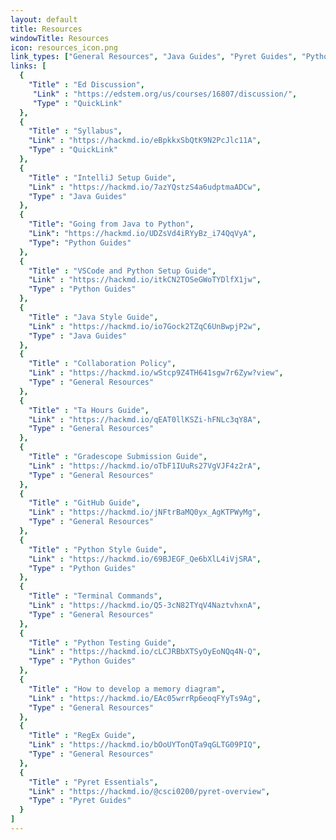```yaml
---
layout: default
title: Resources
windowTitle: Resources
icon: resources_icon.png
link_types: ["General Resources", "Java Guides", "Pyret Guides", "Python Guides"]
links: [
  {
    "Title" : "Ed Discussion",
     "Link" : "https://edstem.org/us/courses/16807/discussion/",
     "Type" : "QuickLink"
  },
  {
    "Title" : "Syllabus",
    "Link" : "https://hackmd.io/eBpkkxSbQtK9N2PcJlc11A",
    "Type" : "QuickLink"
  },
  {
    "Title" : "IntelliJ Setup Guide",
    "Link" : "https://hackmd.io/7azYQstzS4a6udptmaADCw",
    "Type" : "Java Guides"
  },
  {
    "Title": "Going from Java to Python",
    "Link": "https://hackmd.io/UDZsVd4iRYyBz_i74QqVyA",
    "Type": "Python Guides"
  },
  {
    "Title" : "VSCode and Python Setup Guide",
    "Link" : "https://hackmd.io/itkCN2TOSeGWoTYDlfX1jw",
    "Type" : "Python Guides"
  },
  {
    "Title" : "Java Style Guide",
    "Link" : "https://hackmd.io/io7Gock2TZqC6UnBwpjP2w",
    "Type" : "Java Guides"
  },
  {
    "Title" : "Collaboration Policy",
    "Link" : "https://hackmd.io/wStcp9Z4TH641sgw7r6Zyw?view",
    "Type" : "General Resources"
  },
  {
    "Title" : "Ta Hours Guide",
    "Link" : "https://hackmd.io/qEAT0llKSZi-hFNLc3qY8A",
    "Type" : "General Resources"
  },
  {
    "Title" : "Gradescope Submission Guide",
    "Link" : "https://hackmd.io/oTbF1IUuRs27VgVJF4z2rA",
    "Type" : "General Resources"
  },
  {
    "Title" : "GitHub Guide",
    "Link" : "https://hackmd.io/jNFtrBaMQ0yx_AgKTPWyMg",
    "Type" : "General Resources"
  },
  {
    "Title" : "Python Style Guide",
    "Link" : "https://hackmd.io/69BJEGF_Qe6bXlL4iVjSRA",
    "Type" : "Python Guides"
  },
  {
    "Title" : "Terminal Commands",
    "Link" : "https://hackmd.io/Q5-3cN82TYqV4NaztvhxnA",
    "Type" : "General Resources"
  },
  {
    "Title" : "Python Testing Guide",
    "Link" : "https://hackmd.io/cLCJRBbXTSyOyEoNQq4N-Q",
    "Type" : "Python Guides"
  },
  {
    "Title" : "How to develop a memory diagram",
    "Link" : "https://hackmd.io/EAc05wrrRp6eoqFYyTs9Ag",
    "Type" : "General Resources"
  },
  {
    "Title" : "RegEx Guide",
    "Link" : "https://hackmd.io/bOoUYTonQTa9qGLTG09PIQ",
    "Type" : "General Resources"
  },
  {
    "Title" : "Pyret Essentials",
    "Link" : "https://hackmd.io/@csci0200/pyret-overview",
    "Type" : "Pyret Guides"
  }
]
---
```


